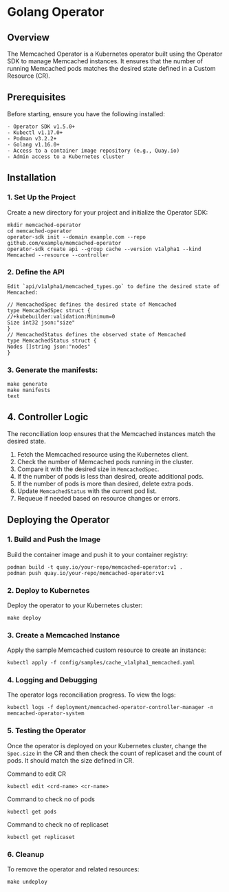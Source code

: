 # Golang Operator

## Overview

The Memcached Operator is a Kubernetes operator built using the Operator SDK to manage Memcached instances. It ensures that the number of running Memcached pods matches the desired state defined in a Custom Resource (CR).

## Prerequisites

Before starting, ensure you have the following installed:
```
- Operator SDK v1.5.0+
- Kubectl v1.17.0+
- Podman v3.2.2+
- Golang v1.16.0+
- Access to a container image repository (e.g., Quay.io)
- Admin access to a Kubernetes cluster
```

## Installation

### 1. Set Up the Project

Create a new directory for your project and initialize the Operator SDK:
```
mkdir memcached-operator
cd memcached-operator
operator-sdk init --domain example.com --repo github.com/example/memcached-operator
operator-sdk create api --group cache --version v1alpha1 --kind Memcached --resource --controller
```

### 2. Define the API
```
Edit `api/v1alpha1/memcached_types.go` to define the desired state of Memcached:

// MemcachedSpec defines the desired state of Memcached
type MemcachedSpec struct {
//+kubebuilder:validation:Minimum=0
Size int32 json:"size"
}
// MemcachedStatus defines the observed state of Memcached
type MemcachedStatus struct {
Nodes []string json:"nodes"
}
```

### 3. Generate the manifests:
```
make generate
make manifests
text
```
## 4. Controller Logic

The reconciliation loop ensures that the Memcached instances match the desired state.
 
1.  Fetch the Memcached resource using the Kubernetes client.
2.  Check the number of Memcached pods running in the cluster.
3.  Compare it with the desired size in `MemcachedSpec`.
4.  If the number of pods is less than desired, create additional pods.
5.  If the number of pods is more than desired, delete extra pods.
6.  Update `MemcachedStatus` with the current pod list.
7.  Requeue if needed based on resource changes or errors.

## Deploying the Operator

### 1. Build and Push the Image

Build the container image and push it to your container registry:
```
podman build -t quay.io/your-repo/memcached-operator:v1 .
podman push quay.io/your-repo/memcached-operator:v1
```

### 2. Deploy to Kubernetes

Deploy the operator to your Kubernetes cluster:
```
make deploy
```

### 3. Create a Memcached Instance

Apply the sample Memcached custom resource to create an instance:
```
kubectl apply -f config/samples/cache_v1alpha1_memcached.yaml
```

### 4. Logging and Debugging

The operator logs reconciliation progress. To view the logs:
```
kubectl logs -f deployment/memcached-operator-controller-manager -n memcached-operator-system
```

### 5. Testing the Operator

Once the operator is deployed on your Kubernetes cluster, change the `Spec.size` in the CR and then check the count of replicaset and the count of pods. It should match the size defined in CR.

Command to edit CR
```
kubectl edit <crd-name> <cr-name>
```

Command to check no of pods
```
kubectl get pods
```

Command to check no of replicaset

```
kubectl get replicaset
```

### 6. Cleanup

To remove the operator and related resources:

```make undeploy```
